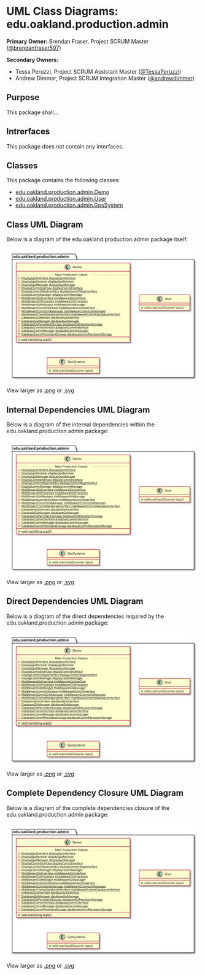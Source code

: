 # UML Class Diagrams: edu.oakland.production.admin

**Primary Owner:** Brendan Fraser, Project SCRUM Master ([@brendanfraser597](https://github.com/brendanfraser597/))

**Secondary Owners:**

- Tessa Peruzzi, Project SCRUM Assistant Master ([@TessaPeruzzi](https://github.com/TessaPeruzzi/))
- Andrew Dimmer, Project SCRUM Integration Master ([@andrewdimmer](https://github.com/andrewdimmer/))

## Purpose

This package shall...

## Intrerfaces

This package does not contain any interfaces.

## Classes

This package contains the following classes:

- [edu.oakland.production.admin.Demo](Demo)
- [edu.oakland.production.admin.User](User)
- [edu.oakland.production.admin.GpsSystem](GpsSystem)

## Class UML Diagram

Below is a diagram of the edu.oakland.production.admin package itself:

![edu.oakland.production.admin](./AdminProductionPackage.svg)

View larger as [.png](./AdminProductionPackage.png) or [.svg](./AdminProductionPackage.svg)

## Internal Dependencies UML Diagram

Below is a diagram of the internal dependencies within the edu.oakland.production.admin package:

![edu.oakland.production.admin Internal Dependencies](./AdminProductionPackage_InternalDependencies.svg)

View larger as [.png](./AdminProductionPackage_InternalDependencies.png) or [.svg](./AdminProductionPackage_InternalDependencies.svg)

## Direct Dependencies UML Diagram

Below is a diagram of the direct dependencies required by the edu.oakland.production.admin package:

![edu.oakland.production.admin Direct Dependencies](./AdminProductionPackage_DirectDependencies.svg)

View larger as [.png](./AdminProductionPackage_DirectDependencies.png) or [.svg](./AdminProductionPackage_DirectDependencies.svg)

## Complete Dependency Closure UML Diagram

Below is a diagram of the complete dependencies closure of the edu.oakland.production.admin package:

![edu.oakland.production.admin Dependency Closure](./AdminProductionPackage_Closure.svg)

View larger as [.png](./AdminProductionPackage_Closure.png) or [.svg](./AdminProductionPackage_Closure.svg)
